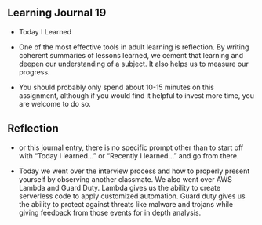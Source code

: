 ## Learning Journal 19

- Today I Learned

- One of the most effective tools in adult learning is reflection. By writing coherent summaries of lessons learned, we cement that learning and deepen our understanding of a subject. It also helps us to measure our progress.

- You should probably only spend about 10-15 minutes on this assignment, although if you would find it helpful to invest more time, you are welcome to do so.

## Reflection

- or this journal entry, there is no specific prompt other than to start off with “Today I learned…” or “Recently I learned…” and go from there.

- Today we went over the interview process and how to properly present yourself by observing another classmate. We also went over AWS Lambda and Guard Duty. Lambda gives us the ability to create serverless code to apply customized automation. Guard duty gives us the ability to protect against threats like malware and trojans while giving feedback from those events for in depth analysis.
